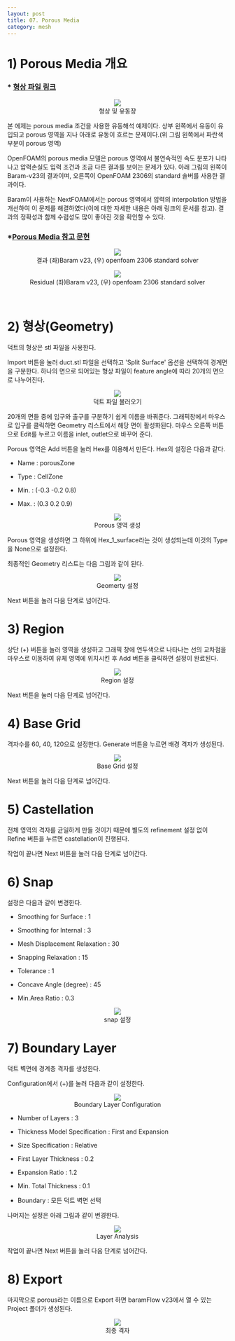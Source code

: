 ```yaml
---
layout: post
title: 07. Porous Media
category: mesh
---
```


# 1) Porous Media 개요

### * [형상 파일 링크](https://drive.google.com/file/d/1rgOqHl5q4DaQmKZZX5WJ3TDKoKi2QXE0/view?usp=sharing) 

<p style="text-align: center">
    <img src="https://github.com/nextfoam/baram-pages/raw/main/screenshots/mesh/porousMedia/intro.png"><br> 형상 및 유동장
</p>

본 에제는 porous media 조건을 사용한 유동해석 예제이다. 상부 왼쪽에서 유동이 유입되고 porous 영역을 지나 아래로 유동이 흐르는 문제이다.(위 그림 왼쪽에서 파란색 부분이 porous 영역)

OpenFOAM의 porous media 모델은 porous 영역에서 불연속적인 속도 분포가 나타나고 압력손실도 입력 조건과 조금 다른 결과를 보이는 문제가 있다. 아래 그림의 왼쪽이 Baram-v23의 결과이며, 오른쪽이 OpenFOAM 2306의 standard 솔버를 사용한 결과이다. 

Baram이 사용하는 NextFOAM에서는 porous 영역에서 압력의 interpolation 방법을 개선하여 이 문제를 해결하였다(이에 대한 자세한 내용은 아래 링크의 문서를 참고). 결과의 정확성과 함께 수렴성도 많이 좋아진 것을 확인할 수 있다.

### *[Porous Media 참고 문헌](https://nextfoam.co.kr/proc/DownloadProc.php?fName=231101140051_yvpJhMF0nY.pdf&realfName=10thOKUCC_OpenFOAM%EC%82%AC%EC%86%8C%ED%95%9C%EB%AC%B8%EC%A0%9C%EB%93%A4.pdf)

<p style="text-align: center">
    <img src="https://github.com/nextfoam/baram-pages/raw/main/screenshots/mesh/porousMedia/res.png"><br> 결과 (좌)Baram v23, (우) openfoam 2306 standard solver
</p>

<p style="text-align: center">
    <img src="https://github.com/nextfoam/baram-pages/raw/main/screenshots/mesh/porousMedia/residual-1.png"><br> Residual (좌)Baram v23, (우) openfoam 2306 standard solver
</p>
<br/>


# 2) 형상(Geometry)

덕트의 형상은 stl 파일을 사용한다.

Import 버튼을 눌러 duct.stl 파일을 선택하고 'Split Surface' 옵션을 선택하여 경계면을 구분한다. 하나의 면으로 되어있는 형상 파일이 feature angle에 따라 20개의 면으로 나누어진다.

<p style="text-align: center">
    <img src="https://github.com/nextfoam/baram-pages/raw/main/screenshots/mesh/porousMedia/import.png"><br> 덕트 파일 불러오기
</p>

20개의 면들 중에 입구와 출구를 구분하기 쉽게 이름을 바꿔준다. 그래픽창에서 마우스로 입구를 클릭하면 Geometry 리스트에서 해당 면이 활성화된다. 마우스 오른쪽 버튼으로 Edit를 누르고 이름을 inlet, outlet으로 바꾸어 준다.

Porous 영역은 Add 버튼을 눌러 Hex를 이용해서 만든다. Hex의 설정은 다음과 같다.

* Name : porousZone

* Type : CellZone

* Min. : (-0.3 -0.2 0.8)

* Max. : (0.3 0.2 0.9)

<p style="text-align: center">
    <img src="https://github.com/nextfoam/baram-pages/raw/main/screenshots/mesh/porousMedia/hex.png"><br> Porous 영역 생성
</p> 

Porous 영역을 생성하면 그 하위에 Hex_1_surface라는 것이 생성되는데 이것의 Type을 None으로 설정한다.

최종적인 Geometry 리스트는 다음 그림과 같이 된다.

<p style="text-align: center">
    <img src="https://github.com/nextfoam/baram-pages/raw/main/screenshots/mesh/porousMedia/geom.png"><br> Geomerty 설정
</p> 

Next 버튼을 눌러 다음 단계로 넘어간다.
<br/>

# 3) Region

상단 (+) 버튼을 눌러 영역을 생성하고 그래픽 창에 연두색으로 나타나는 선의 교차점을 마우스로 이동하여 유체 영역에 위치시킨 후 Add 버튼을 클릭하면 설정이 완료된다.

<p style="text-align: center">
    <img src="https://github.com/nextfoam/baram-pages/raw/main/screenshots/mesh/porousMedia/region.png"><br> Region 설정
</p> 

Next 버튼을 눌러 다음 단계로 넘어간다.
<br/>

# 4) Base Grid

격자수를 60, 40, 120으로 설정한다. Generate 버튼을 누르면 배경 격자가 생성된다.

<p style="text-align: center">
    <img src="https://github.com/nextfoam/baram-pages/raw/main/screenshots/mesh/porousMedia/baseGrid.png"><br> Base Grid 설정
</p> 

Next 버튼을 눌러 다음 단계로 넘어간다.
<br/>

# 5) Castellation

전체 영역의 격자를 균일하게 만들 것이기 때문에 별도의 refinement 설정 없이 Refine 버튼을 누르면 castellation이 진행된다.

작업이 끝나면 Next 버튼을 눌러 다음 단계로 넘어간다.
<br/>

# 6) Snap

설정은 다음과 같이 변경한다.<br>

* Smoothing for Surface : 1

* Smoothing for Internal : 3

* Mesh Displacement Relaxation : 30

* Snapping Relaxation : 15

* Tolerance : 1

* Concave Angle (degree) : 45

* Min.Area Ratio : 0.3

<p style="text-align: center">
    <img src="https://github.com/nextfoam/baram-pages/raw/main/screenshots/mesh/porousMedia/snap.png"><br> snap 설정
</p> 

# 7) Boundary Layer

덕트 벽면에 경계층 격자를 생성한다.

Configuration에서 (+)를 눌러 다음과 같이 설정한다.

<p style="text-align: center">
    <img src="https://github.com/nextfoam/baram-pages/raw/main/screenshots/mesh/porousMedia/blayer.png"><br> Boundary Layer Configuration
</p> 

* Number of Layers : 3

* Thickness Model Specification : First and Expansion

* Size Specification : Relative

* First Layer Thickness : 0.2

* Expansion Ratio : 1.2

* Min. Total Thickness : 0.1

* Boundary : 모든 덕트 벽면 선택

나머지는 설정은 아래 그림과 같이 변경한다.

<p style="text-align: center">
    <img src="https://github.com/nextfoam/baram-pages/raw/main/screenshots/mesh/porousMedia/layerAnalysis.png"><br> Layer Analysis
</p> 

작업이 끝나면 Next 버튼을 눌러 다음 단계로 넘어간다.
<br/>
  
# 8) Export

마지막으로 porous라는 이름으로 Export 하면 baramFlow v23에서 열 수 있는 Project 폴더가 생성된다.

<p style="text-align: center">
    <img src="https://github.com/nextfoam/baram-pages/raw/main/screenshots/mesh/porousMedia/finalMesh.png"><br> 최종 격자
</p> 



